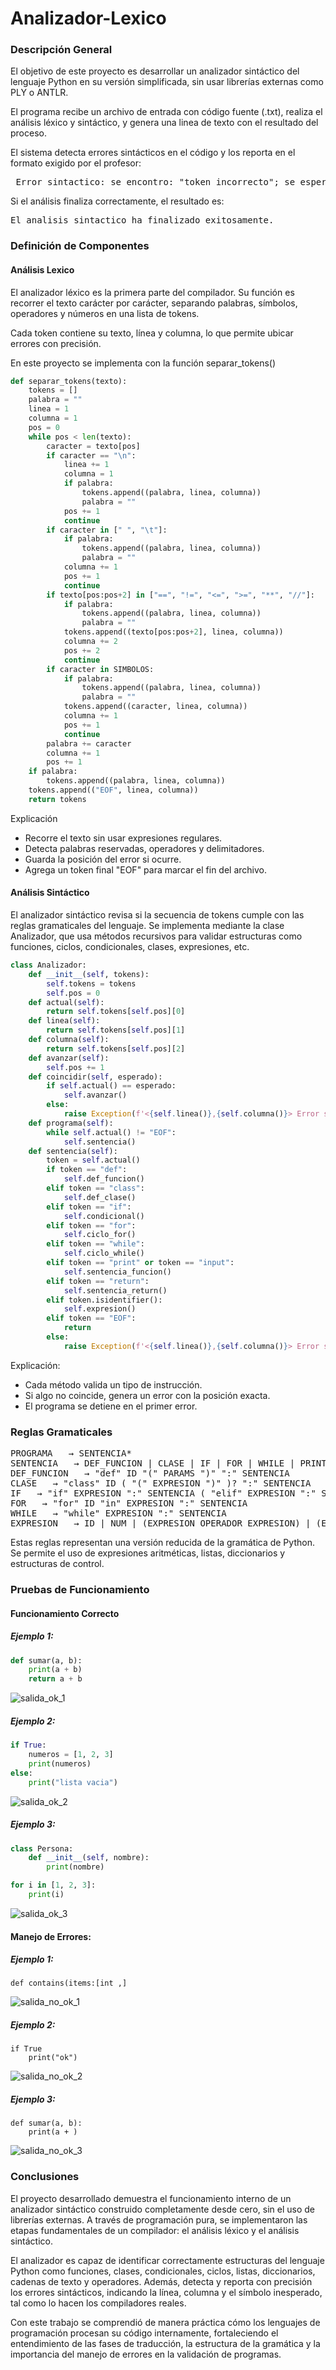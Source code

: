 # Analizador-Lexico

### Descripción General

El objetivo de este proyecto es desarrollar un analizador sintáctico del lenguaje Python en su versión simplificada, sin usar librerías externas como PLY o ANTLR.

El programa recibe un archivo de entrada con código fuente (.txt), realiza el análisis léxico y sintáctico, y genera una linea de texto con el resultado del proceso.

El sistema detecta errores sintácticos en el código y los reporta en el formato exigido por el profesor:

<pre><línea,col> Error sintactico: se encontro: "token_incorrecto"; se esperaba: "token_esperado".</pre>

Si el análisis finaliza correctamente, el resultado es:

<pre>El analisis sintactico ha finalizado exitosamente.</pre>

### Definición de Componentes

#### Análisis Lexico 

El analizador léxico es la primera parte del compilador.
Su función es recorrer el texto carácter por carácter, separando palabras, símbolos, operadores y números en una lista de tokens.

Cada token contiene su texto, línea y columna, lo que permite ubicar errores con precisión.

En este proyecto se implementa con la función separar_tokens()

```python
def separar_tokens(texto):
    tokens = []
    palabra = ""
    linea = 1
    columna = 1
    pos = 0
    while pos < len(texto):
        caracter = texto[pos]
        if caracter == "\n":
            linea += 1
            columna = 1
            if palabra:
                tokens.append((palabra, linea, columna))
                palabra = ""
            pos += 1
            continue
        if caracter in [" ", "\t"]:
            if palabra:
                tokens.append((palabra, linea, columna))
                palabra = ""
            columna += 1
            pos += 1
            continue
        if texto[pos:pos+2] in ["==", "!=", "<=", ">=", "**", "//"]:
            if palabra:
                tokens.append((palabra, linea, columna))
                palabra = ""
            tokens.append((texto[pos:pos+2], linea, columna))
            columna += 2
            pos += 2
            continue
        if caracter in SIMBOLOS:
            if palabra:
                tokens.append((palabra, linea, columna))
                palabra = ""
            tokens.append((caracter, linea, columna))
            columna += 1
            pos += 1
            continue
        palabra += caracter
        columna += 1
        pos += 1
    if palabra:
        tokens.append((palabra, linea, columna))
    tokens.append(("EOF", linea, columna))
    return tokens
```

Explicación

- Recorre el texto sin usar expresiones regulares.
- Detecta palabras reservadas, operadores y delimitadores.
- Guarda la posición del error si ocurre.
- Agrega un token final "EOF" para marcar el fin del archivo.

#### Análisis Sintáctico

El analizador sintáctico revisa si la secuencia de tokens cumple con las reglas gramaticales del lenguaje.
Se implementa mediante la clase Analizador, que usa métodos recursivos para validar estructuras como funciones, ciclos, condicionales, clases, expresiones, etc.

```python
class Analizador:
    def __init__(self, tokens):
        self.tokens = tokens
        self.pos = 0
    def actual(self):
        return self.tokens[self.pos][0]
    def linea(self):
        return self.tokens[self.pos][1]
    def columna(self):
        return self.tokens[self.pos][2]
    def avanzar(self):
        self.pos += 1
    def coincidir(self, esperado):
        if self.actual() == esperado:
            self.avanzar()
        else:
            raise Exception(f'<{self.linea()},{self.columna()}> Error sintactico: se encontro: "{self.actual()}"; se esperaba: "{esperado}".')
    def programa(self):
        while self.actual() != "EOF":
            self.sentencia()
    def sentencia(self):
        token = self.actual()
        if token == "def":
            self.def_funcion()
        elif token == "class":
            self.def_clase()
        elif token == "if":
            self.condicional()
        elif token == "for":
            self.ciclo_for()
        elif token == "while":
            self.ciclo_while()
        elif token == "print" or token == "input":
            self.sentencia_funcion()
        elif token == "return":
            self.sentencia_return()
        elif token.isidentifier():
            self.expresion()
        elif token == "EOF":
            return
        else:
            raise Exception(f'<{self.linea()},{self.columna()}> Error sintactico: se encontro: "{token}"; se esperaba: "def", "class", "if", "for", "while", "print", "input" o "return".')
```

Explicación:

- Cada método valida un tipo de instrucción.
- Si algo no coincide, genera un error con la posición exacta.
- El programa se detiene en el primer error.

### Reglas Gramaticales

<pre>
PROGRAMA   → SENTENCIA*
SENTENCIA   → DEF_FUNCION | CLASE | IF | FOR | WHILE | PRINT | INPUT | RETURN | EXPRESION
DEF_FUNCION   → "def" ID "(" PARAMS ")" ":" SENTENCIA
CLASE   → "class" ID ( "(" EXPRESION ")" )? ":" SENTENCIA
IF   → "if" EXPRESION ":" SENTENCIA ( "elif" EXPRESION ":" SENTENCIA )* ( "else" ":" SENTENCIA )?
FOR   → "for" ID "in" EXPRESION ":" SENTENCIA
WHILE   → "while" EXPRESION ":" SENTENCIA
EXPRESION   → ID | NUM | (EXPRESION OPERADOR EXPRESION) | (EXPRESION) | [LISTA] | {DICCIONARIO}
</pre>
Estas reglas representan una versión reducida de la gramática de Python.
Se permite el uso de expresiones aritméticas, listas, diccionarios y estructuras de control.
</pre>

### Pruebas de Funcionamiento

#### Funcionamiento Correcto

##### Ejemplo 1:

```python
def sumar(a, b):
    print(a + b)
    return a + b
```
![salida_ok_1](ok_1.png)

##### Ejemplo 2:

```python
if True:
    numeros = [1, 2, 3]
    print(numeros)
else:
    print("lista vacia")
```

![salida_ok_2](ok_2.png)

##### Ejemplo 3: 

```python
class Persona:
    def __init__(self, nombre):
        print(nombre)

for i in [1, 2, 3]:
    print(i)
```

![salida_ok_3](ok_3.png)

#### Manejo de Errores:

##### Ejemplo 1:

```python3
def contains(items:[int ,]
```

![salida_no_ok_1](no_ok_1.png)

##### Ejemplo 2:

```python3
if True
    print("ok")
```

![salida_no_ok_2](no_ok_2.png)

##### Ejemplo 3: 

```python3
def sumar(a, b):
    print(a + )
```

![salida_no_ok_3](no_ok_3.png)

### Conclusiones

El proyecto desarrollado demuestra el funcionamiento interno de un analizador sintáctico construido completamente desde cero, sin el uso de librerías externas. A través de programación pura, se implementaron las etapas fundamentales de un compilador: el análisis léxico y el análisis sintáctico.

El analizador es capaz de identificar correctamente estructuras del lenguaje Python como funciones, clases, condicionales, ciclos, listas, diccionarios, cadenas de texto y operadores. Además, detecta y reporta con precisión los errores sintácticos, indicando la línea, columna y el símbolo inesperado, tal como lo hacen los compiladores reales.

Con este trabajo se comprendió de manera práctica cómo los lenguajes de programación procesan su código internamente, fortaleciendo el entendimiento de las fases de traducción, la estructura de la gramática y la importancia del manejo de errores en la validación de programas.

